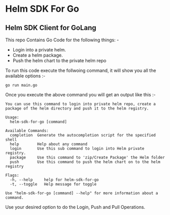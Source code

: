 # Helm SDK For Go

## Helm SDK Client for GoLang

This repo Contains Go Code for the following things: -
- Login into a private helm.
- Create a helm package.
- Push the helm chart to the private helm repo

To run this code execute the follwoing command, it will show you all the available options :- 

`go run main.go`

Once you execute the above command you will get an output like this :-

```
You can use this command to login into private helm repo, create a package of the helm directory and push it to the helm registry.

Usage:
  helm-sdk-for-go [command]

Available Commands:
  completion  Generate the autocompletion script for the specified shell
  help        Help about any command
  login       Use this sub command to login into Helm private registry.
  package     Use this command to 'zip/Create Package' the Helm folder
  push        Use this command to push the helm chart on to the helm registry

Flags:
  -h, --help     help for helm-sdk-for-go
  -t, --toggle   Help message for toggle

Use "helm-sdk-for-go [command] --help" for more information about a command.
```

Use your desired option to do the Login, Push and Pull Operations.